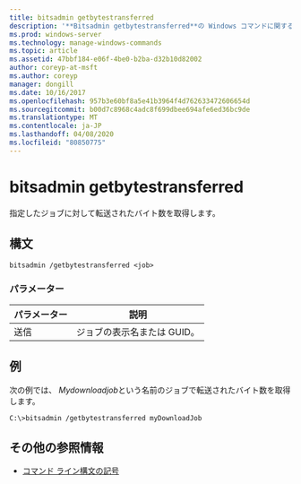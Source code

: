 ```yaml
---
title: bitsadmin getbytestransferred
description: '**Bitsadmin getbytestransferred**の Windows コマンドに関するトピックでは、指定されたジョブで転送されたバイト数を取得します。'
ms.prod: windows-server
ms.technology: manage-windows-commands
ms.topic: article
ms.assetid: 47bbf184-e06f-4be0-b2ba-d32b10d82002
author: coreyp-at-msft
ms.author: coreyp
manager: dongill
ms.date: 10/16/2017
ms.openlocfilehash: 957b3e60bf8a5e41b3964f4d762633472606654d
ms.sourcegitcommit: b00d7c8968c4adc8f699dbee694afe6ed36bc9de
ms.translationtype: MT
ms.contentlocale: ja-JP
ms.lasthandoff: 04/08/2020
ms.locfileid: "80850775"
---
```

# <a name="bitsadmin-getbytestransferred"></a>bitsadmin getbytestransferred

指定したジョブに対して転送されたバイト数を取得します。

## <a name="syntax"></a>構文

```
bitsadmin /getbytestransferred <job>
```

### <a name="parameters"></a>パラメーター

| パラメーター | 説明 |
| -------------- | -------------- |
| 送信 | ジョブの表示名または GUID。 |

## <a name="examples"></a><a name=BKMK_examples></a>例

次の例では、 *Mydownloadjob*という名前のジョブで転送されたバイト数を取得します。

```
C:\>bitsadmin /getbytestransferred myDownloadJob
```

## <a name="additional-references"></a>その他の参照情報

- [コマンド ライン構文の記号](command-line-syntax-key.md)